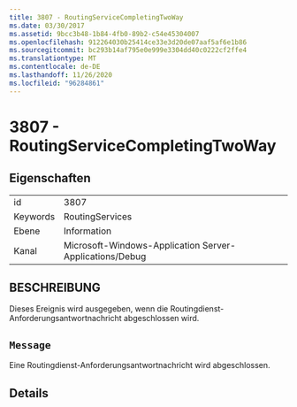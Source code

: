 ```yaml
---
title: 3807 - RoutingServiceCompletingTwoWay
ms.date: 03/30/2017
ms.assetid: 9bcc3b48-1b84-4fb0-89b2-c54e45304007
ms.openlocfilehash: 912264030b25414ce33e3d20de07aaf5af6e1b86
ms.sourcegitcommit: bc293b14af795e0e999e3304dd40c0222cf2ffe4
ms.translationtype: MT
ms.contentlocale: de-DE
ms.lasthandoff: 11/26/2020
ms.locfileid: "96284861"
---
```

# <a name="3807---routingservicecompletingtwoway"></a>3807 - RoutingServiceCompletingTwoWay

## <a name="properties"></a>Eigenschaften  
  
|||  
|-|-|  
|id|3807|  
|Keywords|RoutingServices|  
|Ebene|Information|  
|Kanal|Microsoft-Windows-Application Server-Applications/Debug|  
  
## <a name="description"></a>BESCHREIBUNG  

 Dieses Ereignis wird ausgegeben, wenn die Routingdienst-Anforderungsantwortnachricht abgeschlossen wird.  
  
## <a name="message"></a>`Message`  

 Eine Routingdienst-Anforderungsantwortnachricht wird abgeschlossen.  
  
## <a name="details"></a>Details

